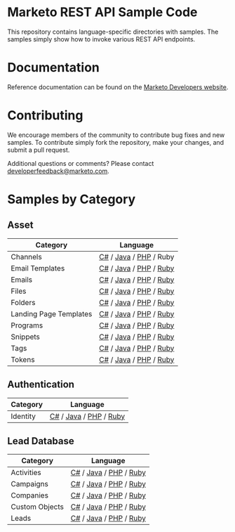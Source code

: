 # Marketo REST API Sample Code
This repository contains language-specific directories with samples.  The samples simply show how to invoke various REST API endpoints.
# Documentation
Reference documentation can be found on the [Marketo Developers website](http://developers.marketo.com/rest-api/).
# Contributing
We encourage members of the community to contribute bug fixes and new samples.  To contribute simply fork the repository, make your changes, and submit a pull request.

Additional questions or comments?  Please contact [developerfeedback@marketo.com](mailto:developerfeedback@marketo.com?subject=REST-Sample-Code).
# Samples by Category
## Asset
|Category | Language|
|----------|---------|
|Channels | [C#](https://github.com/Marketo/REST-Sample-Code/tree/master/c%23/Asset/Channels) / [Java](https://github.com/Marketo/REST-Sample-Code/tree/master/java/Asset/Channels) / [PHP](https://github.com/Marketo/REST-Sample-Code/tree/master/php/Asset/Channels) / Ruby|
|Email Templates | [C#](https://github.com/Marketo/REST-Sample-Code/tree/master/c%23/Asset/EmailTemplates) / [Java](https://github.com/Marketo/REST-Sample-Code/tree/master/java/Asset/EmailTemplates) / [PHP](https://github.com/Marketo/REST-Sample-Code/tree/master/php/Asset/EmailTemplates) / [Ruby](https://github.com/Marketo/REST-Sample-Code/tree/master/ruby/Asset/EmailTemplates)|
|Emails | [C#](https://github.com/Marketo/REST-Sample-Code/tree/master/c%23/Asset/Emails) / [Java](https://github.com/Marketo/REST-Sample-Code/tree/master/java/Asset/Emails) / [PHP](https://github.com/Marketo/REST-Sample-Code/tree/master/php/Asset/Emails) / [Ruby](https://github.com/Marketo/REST-Sample-Code/tree/master/ruby/Asset/Emails)|
|Files | [C#](https://github.com/Marketo/REST-Sample-Code/tree/master/c%23/Asset/Files) / [Java](https://github.com/Marketo/REST-Sample-Code/tree/master/java/Asset/Files) / [PHP](https://github.com/Marketo/REST-Sample-Code/tree/master/php/Asset/Files) / [Ruby](https://github.com/Marketo/REST-Sample-Code/tree/master/ruby/Asset/Files)|
|Folders | [C#](https://github.com/Marketo/REST-Sample-Code/tree/master/c%23/Asset/Folders) / [Java](https://github.com/Marketo/REST-Sample-Code/tree/master/java/Asset/Folders) / [PHP](https://github.com/Marketo/REST-Sample-Code/tree/master/php/Asset/Folders) / [Ruby](https://github.com/Marketo/REST-Sample-Code/tree/master/ruby/Asset/Folders)|
|Landing Page Templates | [C#](https://github.com/Marketo/REST-Sample-Code/tree/master/c%23/Asset/LandingPageTemplates) / [Java](https://github.com/Marketo/REST-Sample-Code/tree/master/java/Asset/LandingPageTemplates) / [PHP](https://github.com/Marketo/REST-Sample-Code/tree/master/php/Asset/LandingPageTemplates) / [Ruby](https://github.com/Marketo/REST-Sample-Code/tree/master/ruby/Asset/LandingPageTemplates)|
|Programs | [C#](https://github.com/Marketo/REST-Sample-Code/tree/master/c%23/Asset/Programs) / [Java](https://github.com/Marketo/REST-Sample-Code/tree/master/java/Asset/Programs) / [PHP](https://github.com/Marketo/REST-Sample-Code/tree/master/php/Asset/Programs) / [Ruby](https://github.com/Marketo/REST-Sample-Code/tree/master/ruby/Asset/Programs)|
|Snippets | [C#](https://github.com/Marketo/REST-Sample-Code/tree/master/c%23/Asset/Snippets) / [Java](https://github.com/Marketo/REST-Sample-Code/tree/master/java/Asset/Snippets) / [PHP](https://github.com/Marketo/REST-Sample-Code/tree/master/php/Asset/Snippets) / [Ruby](https://github.com/Marketo/REST-Sample-Code/tree/master/ruby/Asset/Snippets)|
|Tags | [C#](https://github.com/Marketo/REST-Sample-Code/tree/master/c%23/Asset/Tags) / [Java](https://github.com/Marketo/REST-Sample-Code/tree/master/java/Asset/Tags) / [PHP](https://github.com/Marketo/REST-Sample-Code/tree/master/php/Asset/Tags) / [Ruby](https://github.com/Marketo/REST-Sample-Code/tree/master/ruby/Asset/Tags)|
|Tokens | [C#](https://github.com/Marketo/REST-Sample-Code/tree/master/c%23/Asset/Tokens) / [Java](https://github.com/Marketo/REST-Sample-Code/tree/master/java/Asset/Tokens) / [PHP](https://github.com/Marketo/REST-Sample-Code/tree/master/php/Asset/Tokens) / [Ruby](https://github.com/Marketo/REST-Sample-Code/tree/master/ruby/Asset/Tokens)|
## Authentication
|Category | Language|
|----------|---------|
|Identity | [C#](https://github.com/Marketo/REST-Sample-Code/tree/master/c%23/Asset/Identity) / [Java](https://github.com/Marketo/REST-Sample-Code/tree/master/java/Asset/Identity) / [PHP](https://github.com/Marketo/REST-Sample-Code/tree/master/php/Asset/Identity) / [Ruby](https://github.com/Marketo/REST-Sample-Code/tree/master/ruby/Asset/Identity)|
## Lead Database
|Category | Language|
|----------|---------|
|Activities | [C#](https://github.com/Marketo/REST-Sample-Code/tree/master/c%23/LeadDatabase/Activities) / [Java](https://github.com/Marketo/REST-Sample-Code/tree/master/java/LeadDatabase/Activities) / [PHP](https://github.com/Marketo/REST-Sample-Code/tree/master/php/LeadDatabase/Activities) / [Ruby](https://github.com/Marketo/REST-Sample-Code/tree/master/ruby/LeadDatabase/Activities)|
|Campaigns | [C#](https://github.com/Marketo/REST-Sample-Code/tree/master/c%23/LeadDatabase/Campaigns) / [Java](https://github.com/Marketo/REST-Sample-Code/tree/master/java/LeadDatabase/Campaigns) / [PHP](https://github.com/Marketo/REST-Sample-Code/tree/master/php/LeadDatabase/Campaigns) / [Ruby](https://github.com/Marketo/REST-Sample-Code/tree/master/ruby/LeadDatabase/Campaigns)|
|Companies | [C#](https://github.com/Marketo/REST-Sample-Code/tree/master/c%23/LeadDatabase/Companies) / [Java](https://github.com/Marketo/REST-Sample-Code/tree/master/java/LeadDatabase/Companies) / [PHP](https://github.com/Marketo/REST-Sample-Code/tree/master/php/LeadDatabase/Companies) / [Ruby](https://github.com/Marketo/REST-Sample-Code/tree/master/ruby/LeadDatabase/Companies)|
|Custom Objects | [C#](https://github.com/Marketo/REST-Sample-Code/tree/master/c%23/LeadDatabase/CustomObjects) / [Java](https://github.com/Marketo/REST-Sample-Code/tree/master/java/LeadDatabase/CustomObjects) / [PHP](https://github.com/Marketo/REST-Sample-Code/tree/master/php/LeadDatabase/CustomObjects) / [Ruby](https://github.com/Marketo/REST-Sample-Code/tree/master/ruby/LeadDatabase/CustomObjects)|
|Leads | [C#](https://github.com/Marketo/REST-Sample-Code/tree/master/c%23/LeadDatabase/Leads) / [Java](https://github.com/Marketo/REST-Sample-Code/tree/master/java/LeadDatabase/Leads) / [PHP](https://github.com/Marketo/REST-Sample-Code/tree/master/php/LeadDatabase/Leads) / [Ruby](https://github.com/Marketo/REST-Sample-Code/tree/master/ruby/LeadDatabase/Leads)|

